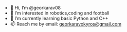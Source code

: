 - 👋 Hi, I’m @georkarav08
- 👀 I’m interested in robotics,coding and football
- 🌱 I’m currently learning basic Python and C++
- 📫 Reach me by email: georkaravokyros@gmail.com
